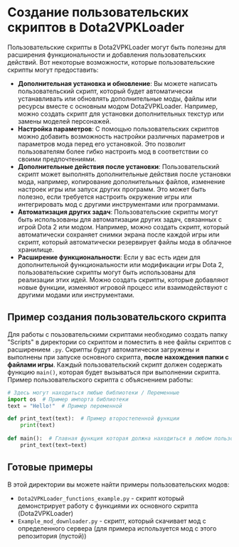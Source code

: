 # Создание пользовательских скриптов в Dota2VPKLoader

Пользовательские скрипты в Dota2VPKLoader могут быть полезны для расширения функциональности и добавления пользовательских действий. Вот некоторые возможности, которые пользовательские скрипты могут предоставить:
- **Дополнительная установка и обновление**: Вы можете написать пользовательский скрипт, который будет автоматически устанавливать или обновлять дополнительные моды, файлы или ресурсы вместе с основным модом Dota2VPKLoader. Например, можно создать скрипт для установки дополнительных текстур или замены моделей персонажей.
- **Настройка параметров**: С помощью пользовательских скриптов можно добавить возможность настройки различных параметров и параметров мода перед его установкой. Это позволит пользователям более гибко настроить мод в соответствии со своими предпочтениями.
- **Дополнительные действия после установки**: Пользовательский скрипт может выполнять дополнительные действия после установки мода, например, копирование дополнительных файлов, изменение настроек игры или запуск других программ. Это может быть полезно, если требуется настроить окружение игры или интегрировать мод с другими инструментами или программами.
- **Автоматизация других задач**: Пользовательские скрипты могут быть использованы для автоматизации других задач, связанных с игрой Dota 2 или модом. Например, можно создать скрипт, который автоматически сохраняет снимки экрана после каждой игры или скрипт, который автоматически резервирует файлы мода в облачное хранилище.
- **Расширение функциональности**: Если у вас есть идеи для дополнительной функциональности или модификации игры Dota 2, пользовательские скрипты могут быть использованы для реализации этих идей. Можно создать скрипты, которые добавляют новые функции, изменяют игровой процесс или взаимодействуют с другими модами или инструментами.

## Пример создания пользовательского скрипта
Для работы с поьзовательскими скриптами необходимо создать папку "Scripts" в директории со скриптом и поместить в нее файлы скриптов с расширением `.py`. Скрипты будут автоматически загружены и выполнены при запуске основного скрипта, **после нахождения папки с файлами игры**. Каждый пользовательский скрипт должен содержать функцию `main()`, которая будет вызываться при выполнении скрипта.<br>
Пример пользовательского скрипта с объяснением работы:
```Python
# Здесь могут находиться любые библиотеки / Переменные
import os  # Пример импорта библиотеки
text = "Hello!"  # Пример переменной

def print_text(text):  # Пример второстепенной функции  
    print(text)
    
def main():  # Главная функция которая должна находиться в любом пользовательском скрипте, основной скрипт будет выполнять все то что находиться в этой функции
    print_text(text=text)
```

## Готовые примеры
В этой директории вы можете найти примеры пользовательских модов:
- `Dota2VPKLoader_functions_example.py` - скрипт который демонстрирует работу с функциями их основного скрипта (Dota2VPKLoader)
- `Example_mod_downloader.py` - скрипт, который скачивает мод с определенного сервера (для примера используется мод с этого репозитория (пустой))
